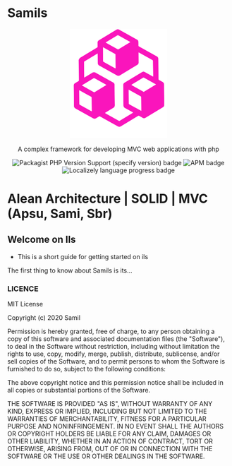 # Samils

<p align="center">
  <img width="220" src="docs/assets/images/logo.png" />
</p>

<p align="center">A complex framework for developing MVC web applications with php</p>

<p align="center">
  <img alt="Packagist PHP Version Support (specify version) badge" src="https://img.shields.io/badge/php-%3E%3D5.3.9-blue?style=for-the-badge">
  <img alt="APM badge" src="https://img.shields.io/badge/license-MIT-green?style=for-the-badge" />
  <img alt="Localizely language progress badge" src="https://img.shields.io/badge/English%20(US)-97%25-green?style=for-the-badge">
</p>

# Alean Architecture | SOLID | MVC (Apsu, Sami, Sbr)

## Welcome on Ils

- This is a short guide for getting started on ils

The first thing to know about Samils is its...

### LICENCE

MIT License

Copyright (c) 2020 Samil

Permission is hereby granted, free of charge, to any person obtaining a copy
of this software and associated documentation files (the "Software"), to deal
in the Software without restriction, including without limitation the rights
to use, copy, modify, merge, publish, distribute, sublicense, and/or sell
copies of the Software, and to permit persons to whom the Software is
furnished to do so, subject to the following conditions:

The above copyright notice and this permission notice shall be included in all
copies or substantial portions of the Software.

THE SOFTWARE IS PROVIDED "AS IS", WITHOUT WARRANTY OF ANY KIND, EXPRESS OR
IMPLIED, INCLUDING BUT NOT LIMITED TO THE WARRANTIES OF MERCHANTABILITY,
FITNESS FOR A PARTICULAR PURPOSE AND NONINFRINGEMENT. IN NO EVENT SHALL THE
AUTHORS OR COPYRIGHT HOLDERS BE LIABLE FOR ANY CLAIM, DAMAGES OR OTHER
LIABILITY, WHETHER IN AN ACTION OF CONTRACT, TORT OR OTHERWISE, ARISING FROM,
OUT OF OR IN CONNECTION WITH THE SOFTWARE OR THE USE OR OTHER DEALINGS IN THE
SOFTWARE.
